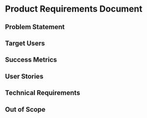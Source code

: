 # Product Requirements Document

## Problem Statement
<!-- What problem are we solving? -->

## Target Users
<!-- Who needs this solution? -->

## Success Metrics
<!-- How will we measure success? -->

## User Stories
<!-- What can users do with this? -->

## Technical Requirements
<!-- What constraints or requirements do we have? -->

## Out of Scope
<!-- What are we explicitly not building? -->
